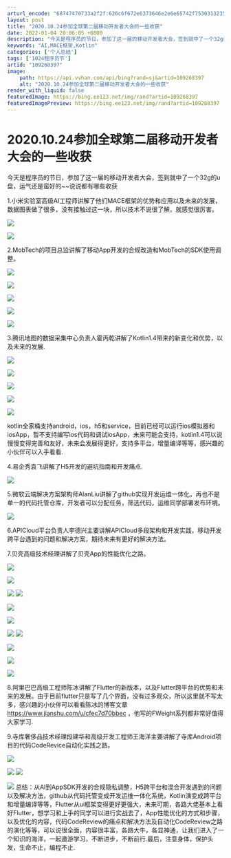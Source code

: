```yaml
---
arturl_encode: "68747470733a2f2f:626c6f672e6373646e2e6e65742f753031323535363131342f:61727469636c652f64657461696c732f313039323638333937"
layout: post
title: "2020.10.24参加全球第二届移动开发者大会的一些收获"
date: 2022-01-04 20:06:05 +0800
description: "今天是程序员的节日，参加了这一届的移动开发者大会，签到就中了一个32g的u盘，运气还是蛮好的~~说说"
keywords: "AI,MACE框架,Kotlin"
categories: ['个人总结']
tags: ['1024程序员节']
artid: "109268397"
image:
    path: https://api.vvhan.com/api/bing?rand=sj&artid=109268397
    alt: "2020.10.24参加全球第二届移动开发者大会的一些收获"
render_with_liquid: false
featuredImage: https://bing.ee123.net/img/rand?artid=109268397
featuredImagePreview: https://bing.ee123.net/img/rand?artid=109268397
---
```


# 2020.10.24参加全球第二届移动开发者大会的一些收获

今天是程序员的节日，参加了这一届的移动开发者大会，签到就中了一个32g的u盘，运气还是蛮好的~~说说都有哪些收获

1.小米实验室高级AI工程师讲解了他们MACE框架的优势和应用以及未来的发展，数据图表做了很多，没有接触过这一块，所以技术不说很了解，就感觉很厉害。

![](https://i-blog.csdnimg.cn/blog_migrate/f9b8a8eade673482a6806a7fae73af2a.png)

![](https://i-blog.csdnimg.cn/blog_migrate/050b34ada4a785820c6740f96fedd357.png)

2.MobTech的项目总监讲解了移动App开发的合规改造和MobTech的SDK使用调整。

![](https://i-blog.csdnimg.cn/blog_migrate/9f46d4ae33173c5647658a2f0db0b337.png)

![](https://i-blog.csdnimg.cn/blog_migrate/cf89c0cf8eb558dc6d377025b2dea7f8.png)

![](https://i-blog.csdnimg.cn/blog_migrate/f4b6a7bcd097bf05185bba94472c3018.png)

![](https://i-blog.csdnimg.cn/blog_migrate/9153ec0397d632a1052ff6932c2d2b4c.png)

![](https://i-blog.csdnimg.cn/blog_migrate/dfe36cf72584cfe56bd838219b68b345.png)

3.腾讯地图的数据采集中心负责人霍丙乾讲解了Kotlin1.4带来的新变化和优势，以及未来的发展.

![](https://i-blog.csdnimg.cn/blog_migrate/f72c8849ae234134aa4b5a470a31e49a.png)

![](https://i-blog.csdnimg.cn/blog_migrate/1a1dced8351eb2b8ea2d985e376b6a4f.png)

![](https://i-blog.csdnimg.cn/blog_migrate/0c1d1bc23979efd3561f8aa6753ca635.png)

![](https://i-blog.csdnimg.cn/blog_migrate/65ad9db22bbbe3298df5d6a4fcda020b.png)

![](https://i-blog.csdnimg.cn/blog_migrate/326210c29779cfd9d4c20f0b8a6f7edb.png)

kotlin全家桶支持android，ios，h5和service，目前已经可以运行ios模拟器和iosApp，暂不支持编写ios代码和调试iosApp，未来可能会支持，kotlin1.4可以说慢慢变得完善和友好，未来会发展得更好，支持多平台，增量编译等等，感兴趣的小伙伴可以入手看看.

4.易企秀袁飞讲解了H5开发的避坑指南和开发痛点.

![](https://i-blog.csdnimg.cn/blog_migrate/f36ba17150a681e4f8474edb945ab44d.png)

5.微软云端解决方案架构师AlanLiu讲解了github实现开发运维一体化，再也不是单一的代码托管仓库，开发者可以分配任务，筛选代码，运维同学部署发布环境。

![](https://i-blog.csdnimg.cn/blog_migrate/9daeddf5476e285cfdd0b6ed33ea681b.png)

6.APICloud平台负责人李德兴主要讲解APICloud多段架构和开发实践，移动开发跨平台遇到的问题和解决方案，期待未来有更好的解决方法。

7.贝壳高级技术经理讲解了贝壳App的性能优化之路。

![](https://i-blog.csdnimg.cn/blog_migrate/d18458b5c07ca634972e7cc33966900e.png)

![](https://i-blog.csdnimg.cn/blog_migrate/35185f74a3ed42e344e1c64b472ad26d.png)

![](https://i-blog.csdnimg.cn/blog_migrate/f575f9935ce55654422c01121fee1579.png)
![](https://i-blog.csdnimg.cn/blog_migrate/31cda0b5142339872d937331a237c016.png)

![](https://i-blog.csdnimg.cn/blog_migrate/cb67e382dc8109a10dac217455e3c761.png)

![](https://i-blog.csdnimg.cn/blog_migrate/449ca88a2a5b53616419d13cc6607727.png)

![](https://i-blog.csdnimg.cn/blog_migrate/e33b3b735bb6b20e99e97e8b44eb1ce0.png)
![](https://i-blog.csdnimg.cn/blog_migrate/c88f949eb31d251299b1500c7a5dfeb0.png)

![](https://i-blog.csdnimg.cn/blog_migrate/4aeedcd10dc6a2ca708327ff5be73bee.png)

![](https://i-blog.csdnimg.cn/blog_migrate/b442ff4e0c1518db3e3b031a00b74f9d.png)

![](https://i-blog.csdnimg.cn/blog_migrate/46b70e53979059e26ef72a174cfd78e1.png)

8.阿里巴巴高级工程师陈冰讲解了Flutter的新版本，以及Flutter跨平台的优势和未来的发展。由于目前flutter只是写了几个界面，没有过多观众，所以这里就不写太多，感兴趣的小伙伴可以看看陈冰的博客文章
<https://www.jianshu.com/u/cfec7d70bbec>
，他写的FWeight系列都非常好值得大家学习.

9.寺库奢侈品技术经理段建华和高级开发工程师王海洋主要讲解了寺库Android项目的代码CodeRevice自动化实践之路。

![](https://i-blog.csdnimg.cn/blog_migrate/14856b59ee1b8324ee136f2355a60145.png)

![](https://i-blog.csdnimg.cn/blog_migrate/a86889cb18c93b9bbbfa36a68ed5bd39.png)
![](https://i-blog.csdnimg.cn/blog_migrate/c33f9dbba529d3972c3c655676d6303c.png)

![](https://i-blog.csdnimg.cn/blog_migrate/798ee5fd5be3d0ef0926b637219901d5.png)
总结：从AI到AppSDK开发的合规隐私调整，H5跨平台和混合开发遇到的问题以及解决方法，github从代码托管变成开发运维一体化系统，Kotlin演变成跨平台和增量编译等等，Flutter从ui框架变得更好更强大，未来可期，各路大佬基本上看好Flutter，想学习和上手的同学可以进行实战去了，App性能优化的方式和步骤，以及优化的内容，代码CodeReview的痛点和解决方法及自动化CodeReview之路的演化等等，可以说很全面，内容很丰富，各路大牛，各显神通，让我们进入了一个知识的海洋，一起遨游学习，不断进步，不断前行.最后，注意身体，保护头发，生命不止，编程不止.